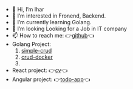 - 👋 Hi, I’m Ihar
- 👀 I’m interested in Fronend, Backend.
- 🌱 I’m currently learning Golang.
- 💞️ I’m looking  Looking for a Job in IT company
- 📫 How to reach me: :point_right:[github](https://github.com/iusmanof/):point_left:
- Golang Project:
  1. [simple-crud](https://github.com/iusmanof/2025_golang_crud)
  2. [crud-docker](https://github.com/iusmanof/2025_REST_API)
  3. 
- React project: :point_right:[cv](https://iusmanof.github.io/cv-react/):point_left:
- Angular project: :point_right:[todo-app](https://github.com/iusmanof/2024_angular_todo_app):point_left:

